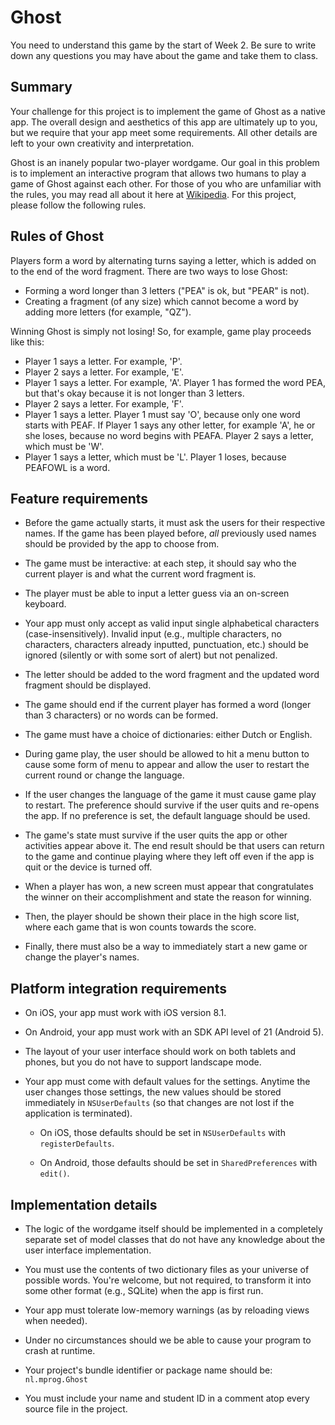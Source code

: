 # Ghost

You need to understand this game by the start of Week 2. Be sure to write down any questions you may have about the game and take them to class.

## Summary

Your challenge for this project is to implement the game of Ghost as a native app. The overall design and aesthetics of this app are ultimately up to you, but we require that your app meet some requirements. All other details are left to your own creativity and interpretation.

Ghost is an inanely popular two-player wordgame. Our goal in this problem is to
implement an interactive program that allows two humans to play a game
of Ghost against each other. For those of you who are unfamiliar with the
rules, you may read all about it here at
[Wikipedia](http://en.wikipedia.org/wiki/Ghost_(game)). For this project,
please follow the following rules.

## Rules of Ghost

Players form a word by alternating turns saying a letter, which is added on to the end of the word fragment. There are two ways to lose Ghost:

* Forming a word longer than 3 letters ("PEA" is ok, but "PEAR" is not).
* Creating a fragment (of any size) which cannot become a word by adding more letters (for example, "QZ").

Winning Ghost is simply not losing! So, for example, game play proceeds like this:

* Player 1 says a letter. For example, 'P'.
* Player 2 says a letter. For example, 'E'.
* Player 1 says a letter. For example, 'A'. Player 1 has formed the word PEA, but that's okay because it is not longer than 3 letters.
* Player 2 says a letter. For example, 'F'.
* Player 1 says a letter. Player 1 must say 'O', because only one word starts with PEAF. If Player 1 says any other letter, for example 'A', he or she loses, because no word begins with PEAFA. Player 2 says a letter, which must be 'W'.
* Player 1 says a letter, which must be 'L'. Player 1 loses, because PEAFOWL is a word.

## Feature requirements

* Before the game actually starts, it must ask the users for their respective names. If the game has been played before, *all* previously used names should be provided by the app to choose from.

* The game must be interactive: at each step, it should say who the current player is and what the current word fragment is.

* The player must be able to input a letter guess via an on-screen keyboard.

* Your app must only accept as valid input single alphabetical characters
  (case-insensitively). Invalid input (e.g., multiple characters, no
  characters, characters already inputted, punctuation, etc.) should be ignored
  (silently or with some sort of alert) but not penalized.

* The letter should be added to the word fragment and the updated word fragment should be displayed.

* The game should end if the current player has formed a word (longer than 3 characters) or no words can be formed.

* The game must have a choice of dictionaries: either Dutch or English.

* During game play, the user should be allowed to hit a menu button to cause
  some form of menu to appear and allow the user to restart the current round or
  change the language.

* If the user changes the language of the game it must cause game play to
  restart. The preference should survive if the user quits and re-opens the
  app. If no preference is set, the default language should be used.

* The game's state must survive if the user quits the app or other activities
  appear above it. The end result should be that users can return to the game
  and continue playing where they left off even if the app is quit or the
  device is turned off.

* When a player has won, a new screen must appear that congratulates the winner
  on their accomplishment and state the reason for winning.
  
* Then, the player should be shown their place in the high score list, where
  each game that is won counts towards the score.
  
* Finally, there must also be a way to immediately start a new game or change
  the player's names.

## Platform integration requirements

* On iOS, your app must work with iOS version 8.1.

* On Android, your app must work with an SDK API level of 21 (Android 5).

* The layout of your user interface should work on both tablets and phones, but you do not have to support landscape mode.

* Your app must come with default values for the settings. Anytime the user
  changes those settings, the new values should be stored immediately in
  `NSUserDefaults` (so that changes are not lost if the application is
  terminated).

    * On iOS, those defaults should be set in `NSUserDefaults` with `registerDefaults`.
    
    * On Android, those defaults should be set in `SharedPreferences` with `edit()`.

## Implementation details

* The logic of the wordgame itself should be implemented in a completely separate set of model classes that do not have any knowledge about the user interface implementation.

* You must use the contents of two dictionary files as your universe of
  possible words. You're welcome, but not required, to transform it into some
  other format (e.g., SQLite) when the app is first run.

* Your app must tolerate low-memory warnings (as by reloading views when
  needed).

* Under no circumstances should we be able to cause your program to crash at
  runtime.

* Your project's bundle identifier or package name should be: `nl.mprog.Ghost`

* You must include your name and student ID in a comment atop every source file
  in the project.
